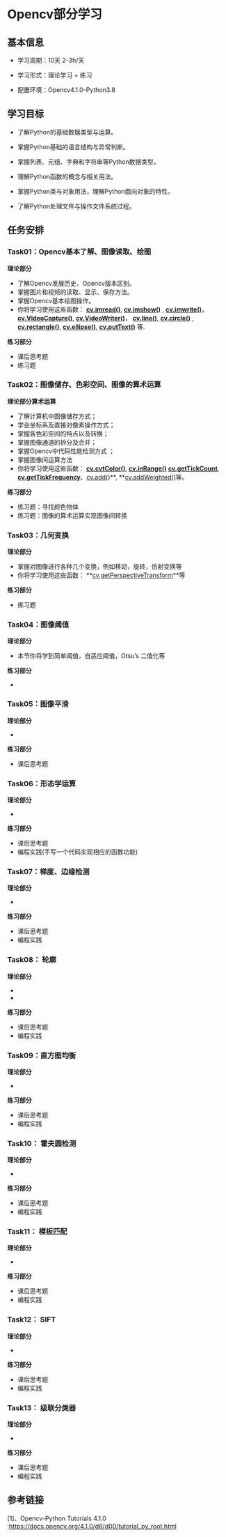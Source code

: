 # Opencv部分学习

## 基本信息

- 学习周期：10天 2-3h/天

- 学习形式：理论学习 + 练习

- 配置环境：Opencv4.1.0-Python3.8


## 学习目标

- 了解Python的基础数据类型与运算。

- 掌握Python基础的语言结构与异常判断。

- 掌握列表、元组、字典和字符串等Python数据类型。

- 理解Python函数的概念与相关用法。

- 掌握Python类与对象用法，理解Python面向对象的特性。

- 了解Python处理文件与操作文件系统过程。

  

## 任务安排

### Task01：Opencv基本了解、图像读取、绘图

**理论部分**

- 了解Opencv发展历史、Opencv版本区别。
- 掌握图片和视频的读取、显示、保存方法。
- 掌握Opencv基本绘图操作。
- 你将学习使用这些函数： **[cv.imread()](https://docs.opencv.org/4.1.0/d4/da8/group__imgcodecs.html#ga288b8b3da0892bd651fce07b3bbd3a56)**, **[cv.imshow()](https://docs.opencv.org/4.1.0/d7/dfc/group__highgui.html#ga453d42fe4cb60e5723281a89973ee563)** , **[cv.imwrite()](https://docs.opencv.org/4.1.0/d4/da8/group__imgcodecs.html#gabbc7ef1aa2edfaa87772f1202d67e0ce)**，**[cv.VideoCapture()](https://docs.opencv.org/4.1.0/d8/dfe/classcv_1_1VideoCapture.html)**, **[cv.VideoWriter()](https://docs.opencv.org/4.1.0/dd/d9e/classcv_1_1VideoWriter.html)**， **[cv.line()](https://docs.opencv.org/4.1.0/d6/d6e/group__imgproc__draw.html#ga7078a9fae8c7e7d13d24dac2520ae4a2)**, **[cv.circle()](https://docs.opencv.org/4.1.0/d6/d6e/group__imgproc__draw.html#gaf10604b069374903dbd0f0488cb43670)** , **[cv.rectangle()](https://docs.opencv.org/4.1.0/d6/d6e/group__imgproc__draw.html#ga07d2f74cadcf8e305e810ce8eed13bc9)**, **[cv.ellipse()](https://docs.opencv.org/4.1.0/d6/d6e/group__imgproc__draw.html#ga28b2267d35786f5f890ca167236cbc69)**, **[cv.putText()](https://docs.opencv.org/4.1.0/d6/d6e/group__imgproc__draw.html#ga5126f47f883d730f633d74f07456c576)** 等.

**练习部分**

- 课后思考题
- 练习题

### Task02：图像储存、色彩空间、图像的算术运算

**理论部分算术运算**

- 了解计算机中图像储存方式；
- 学会坐标系及直接对像素操作方式；
- 掌握各色彩空间的特点以及转换；
- 掌握图像通道的拆分及合并；
- 掌握Opencv中代码性能检测方式 ；
- 掌握图像间运算方法
- 你将学习使用这些函数： **[cv.cvtColor()](https://docs.opencv.org/4.1.0/d8/d01/group__imgproc__color__conversions.html#ga397ae87e1288a81d2363b61574eb8cab)**, **[cv.inRange()](https://docs.opencv.org/4.1.0/d2/de8/group__core__array.html#ga48af0ab51e36436c5d04340e036ce981)** **[cv.getTickCount](https://docs.opencv.org/4.1.0/db/de0/group__core__utils.html#gae73f58000611a1af25dd36d496bf4487)**, **[cv.getTickFrequency](https://docs.opencv.org/4.1.0/db/de0/group__core__utils.html#ga705441a9ef01f47acdc55d87fbe5090c)**、[cv.add()](https://docs.opencv.org/4.1.0/d2/de8/group__core__array.html#ga10ac1bfb180e2cfda1701d06c24fdbd6)**, **[cv.addWeighted()](https://docs.opencv.org/4.1.0/d2/de8/group__core__array.html#gafafb2513349db3bcff51f54ee5592a19)等。

**练习部分**

- 练习题：寻找颜色物体
- 练习题：图像的算术运算实现图像间转换

### Task03：几何变换

**理论部分**

-  掌握对图像进行各种几个变换，例如移动，旋转，仿射变换等
-  你将学习使用这些函数： **[cv.getPerspectiveTransform](https://docs.opencv.org/4.1.0/da/d54/group__imgproc__transform.html#ga20f62aa3235d869c9956436c870893ae)**等

**练习部分**

- 练习题

### Task04：图像阈值

**理论部分**

- 本节你将学到简单阈值，自适应阈值，Otsu’s 二值化等

**练习部分**

- 

### Task05：图像平滑

**理论部分**

- 

  

**练习部分**

- 课后思考题

### Task06：形态学运算

**理论部分**

- 

**练习部分**

- 课后思考题
- 编程实践(手写一个代码实现相应的函数功能)

### Task07：梯度、边缘检测

**理论部分**

- 

**练习部分**

- 课后思考题
- 编程实践

### Task08： 轮廓

**理论部分**

- 
- 

**练习部分**

- 课后思考题
- 编程实践



### Task09：直方图均衡

**理论部分**

- 

**练习部分**

- 课后思考题
- 编程实践



### Task10： 霍夫圆检测

**理论部分**

- 

**练习部分**

- 课后思考题
- 编程实践

### Task11： 模板匹配

**理论部分**

- 

**练习部分**

- 课后思考题
- 编程实践

### Task12： SIFT

**理论部分**

- 

**练习部分**

- 课后思考题
- 编程实践

### Task13： 级联分类器

**理论部分**

- 

**练习部分**

- 课后思考题
- 编程实践

## 参考链接

[1]、Opencv-Python Tutorials 4.1.0 :https://docs.opencv.org/4.1.0/d6/d00/tutorial_py_root.html
